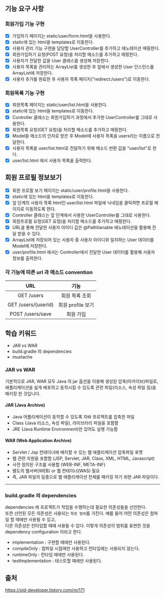 ## 기능 요구 사항

### 회원가입 기능 구현

- [x] 가입하기 페이지는 static/user/form.html을 사용한다.
- [x] static에 있는 html을 templates로 이동한다.
- [x] 사용자 관리 기능 구현을 담당할 UserController를 추가하고 애노테이션 매핑한다.
- [x] 회원가입하기 요청(POST 요청)을 처리할 메소드를 추가하고 매핑한다.
- [x] 사용자가 전달한 값을 User 클래스를 생성해 저장한다.
- [x] 사용자 목록을 관리하는 ArrayList를 생성한 후 앞에서 생성한 User 인스턴스를 ArrayList에 저장한다.
- [x] 사용자 추가를 완료한 후 사용자 목록 페이지("redirect:/users")로 이동한다.

### 회원목록 기능 구현

- [x] 회원목록 페이지는 static/user/list.html을 사용한다.
- [x] static에 있는 html을 templates로 이동한다.
- [x] Controller 클래스는 회원가입하기 과정에서 추가한 UserController를 그대로 사용한다.
- [x] 회원목록 요청(GET 요청)을 처리할 메소드를 추가하고 매핑한다.
- [x] Model을 메소드의 인자로 받은 후 Model에 사용자 목록을 users라는 이름으로 전달한다.
- [x] 사용자 목록을 user/list.html로 전달하기 위해 메소드 반환 값을 "user/list"로 한다.
- [x] user/list.html 에서 사용자 목록을 출력한다.

## 회원 프로필 정보보기

- [x] 회원 프로필 보기 페이지는 static/user/profile.html을 사용한다.
- [x] static에 있는 html을 templates로 이동한다.
- [x] 앞 단계의 사용자 목록 html인 user/list.html 파일에 닉네임을 클릭하면 프로필 페이지로 이동하도록 한다.
- [x] Controller 클래스는 앞 단계에서 사용한 UserController를 그대로 사용한다.
- [x] 회원프로필 요청(GET 요청)을 처리할 메소드를 추가하고 매핑한다.
- [x] URL을 통해 전달한 사용자 아이디 값은 @PathVariable 애노테이션을 활용해 전달 받을 수 있다.
- [x] ArrayList에 저장되어 있는 사용자 중 사용자 아이디와 일치하는 User 데이터를 Model에 저장한다.
- [x] user/profile.html 에서는 Controller에서 전달한 User 데이터를 활용해 사용자 정보를 출력한다.

### 각 기능에 따른 url 과 메소드 convention

|         URL         |      기능       |
|:-------------------:|:-------------:|
|     GET /users      |   회원 목록 조회    |
| GET /users/{userId} | 회원 profile 보기 |
|  POST /users/save   |     회원 가입     |



## 학습 키워드

- JAR vs WAR
- build.gradle 의 dependencies
- mustache

### JAR vs WAR

기본적으로 JAR, WAR 모두 Java 의 jar 옵션을 이용해 생성된 압축(아카이브)파일로,
애플리케이션을 쉽게 배포하고 동작시킬 수 있도록 관련 파일(리소스, 속성 파일 등)을 패키징 한 것입니다.

#### JAR (Java Archive)

- Java 어플리케이션이 동작할 수 있도록 자바 프로젝트를 압축한 파일
- Class (Java 리소스, 속성 파일), 라이브러리 파일을 포함함
- JRE (Java Runtime Environment)만 있어도 실행 가능함

#### WAR (Web Application Archive)

- Servlet / Jsp 컨테이너에 배치할 수 있는 웹 애플리케이션 압축파일 포멧
- 웹 관련 자원을 포함함 (JSP, Servlet, JAR, Class, XML, HTML, Javascript)
- 사전 정의된 구조를 사용함 (WEB-INF, META-INF)
- 별도의 웹서버(WEB) or 웹 컨테이너(WAS) 필요
- 즉, JAR 파일의 일종으로 웹 애플리케이션 전체를 패키징 하기 위한 JAR 파일이다.

---

### build.gradle 의 dependencies

dependencies 에 프로젝트가 작업을 수행하는데 필요한 의존성들을 선언헌다.  
또한 선언된 모든 의존성은 사용되는 `특정 범위`를 가진다. 예를 들어 어떤 의존성은 컴파일 할 때에만 사용될 수 있고,  
다른 의존성은 런타임할 때에 사용될 수 있다. 이렇게 의존성의 범위를 표현한 것을 dependency configuration 이라고 한다.

- implementation : 구현할 때에만 사용된다.
- compileOnly : 컴파일 시점에만 사용하고 런타임에는 사용되지 않는다.
- runtimeOnly : 런타임 때에만 사용된다.
- testImplementation : 테스트할 때에만 사용된다.

## 출처

https://old-developer.tistory.com/m/171

